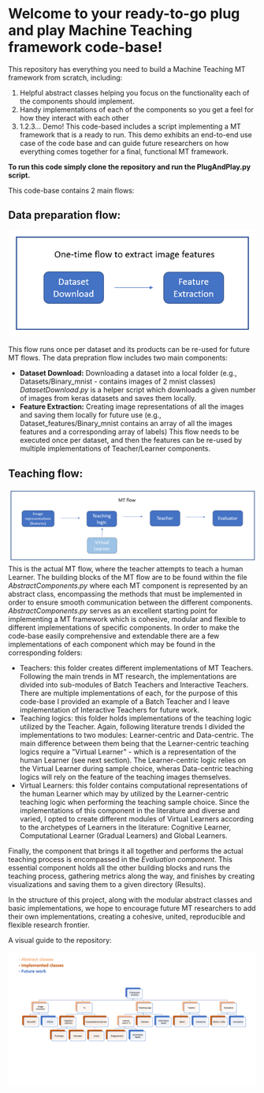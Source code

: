 # Welcome to your ready-to-go plug and play Machine Teaching framework code-base!

This repository has everything you need to build a Machine Teaching MT framework from scratch, including:
  1) Helpful abstract classes helping you focus on the functionality each of the components should implement.
  2) Handy implementations of each of the components so you get a feel for how they interact with each other
  3) 1.2.3... Demo! This code-based includes a script implementing a MT framework that is a ready to run. This demo exhibits an end-to-end use case of the code base and can guide future researchers on how everything comes together for a final, functional MT framework.

**To run this code simply clone the repository and run the PlugAndPlay.py script.**

This code-base contains 2 main flows:
## Data preparation flow:
![Data preparation flow](https://raw.githubusercontent.com/orlinle/machine_teaching_framework/master/readme_img/Data_prep_concise.png)

This flow runs once per dataset and its products can be re-used for future MT flows. The data prepration flow includes two main components:
   - **Dataset Download:** Downloading a dataset into a local folder (e.g., Datasets/Binary_mnist - contains images of 2 mnist classes) _DatasetDownload.py_ is a helper script which downloads a given number of images from keras datasets and saves them locally.
   - **Feature Extraction:** Creating image representations of all the images and saving them locally for future use (e.g., Dataset_features/Binary_mnist contains an array of all the images features and a corresponding array of labels)
This flow needs to be executed once per dataset, and then the features can be re-used by multiple implementations of Teacher/Learner components.

## Teaching flow:
![MT flow](https://raw.githubusercontent.com/orlinle/machine_teaching_framework/master/readme_img/mt_flow.png)
This is the actual MT flow, where the teacher attempts to teach a human Learner. The building blocks of the MT flow are to be found within the file  _AbstractComponents.py_ where each MT component is represented by an abstract class, encompassing the methods that must be implemented in order to ensure smooth communication between the different components. _AbstractComponents.py_ serves as an excellent starting point for implementing a MT framework which is cohesive, modular and flexible to different implementations of specific components.
In order to make the code-base easily comprehensive and extendable there are a few implementations of each component which may be found in the corresponding folders: 
- Teachers: this folder creates different implementations of MT Teachers. Following the main trends in MT research, the implementations are divided into sub-modules of Batch Teachers and Interactive Teachers. There are multiple implementations of each, for the purpose of this code-base I provided an example of a Batch Teacher and I leave implementation of Interactive Teachers for future work.
- Teaching logics: this folder holds implementations of the teaching logic utilized by the Teacher. Again, following literature trends I divided the implementations to two modules: Learner-centric and Data-centric. The main difference between them being that the Learner-centric teaching logics require a "Virtual Learner" - which is a representation of the human Learner (see next section). The Learner-centric logic relies on the Virtual Learner during sample choice, wheras Data-centric teaching logics will rely on the feature of the teaching images themselves.
- Virtual Learners: this folder contains computational representations of the human Learner which may by utilized by the Learner-centric teaching logic when performing the teaching sample choice. Since the implementations of this component in the literature and diverse and varied, I opted to create different modules of Virtual Learners according to the archetypes of Learners in the literature: Cognitive Learner, Computational Learner (Gradual Learners) and Global Learners.

Finally, the component that brings it all together and performs the actual teaching process is encompassed in the _Evaluation component_. This essential component holds all the other building blocks and runs the teaching process, gathering metrics along the way, and finishes by creating visualizations and saving them to a given directory (Results). 

In the structure of this project, along with the modular abstract classes and basic implementations, we hope to encourage future MT researchers to add their own implementations, creating a cohesive, united, reproducible and flexible research frontier.



A visual guide to the repository:

![Visual Guide](https://raw.githubusercontent.com/orlinle/machine_teaching_framework/master/readme_img/visual_guide.png)
